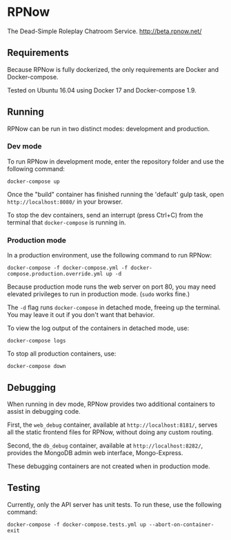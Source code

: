 # RPNow
The Dead-Simple Roleplay Chatroom Service. http://beta.rpnow.net/


## Requirements
Because RPNow is fully dockerized, the only requirements are Docker and Docker-compose.

Tested on Ubuntu 16.04 using Docker 17 and Docker-compose 1.9.


## Running
RPNow can be run in two distinct modes: development and production.

### Dev mode
To run RPNow in development mode, enter the repository folder and use the following command:

    docker-compose up

Once the "build" container has finished running the 'default' gulp task, open `http://localhost:8080/` in your browser.

To stop the dev containers, send an interrupt (press Ctrl+C) from the terminal that `docker-compose` is running in.


### Production mode
In a production environment, use the following command to run RPNow:

    docker-compose -f docker-compose.yml -f docker-compose.production.override.yml up -d

Because production mode runs the web server on port 80, you may need elevated privileges to run in production mode. (`sudo` works fine.)

The `-d` flag runs `docker-compose` in detached mode, freeing up the terminal. You may leave it out if you don't want that behavior.

To view the log output of the containers in detached mode, use:

    docker-compose logs

To stop all production containers, use:

    docker-compose down


## Debugging
When running in dev mode, RPNow provides two additional containers to assist in debugging code.

First, the `web_debug` container, available at `http://localhost:8181/`, serves all the static frontend files for RPNow, without doing any custom routing.

Second, the `db_debug` container, available at `http://localhost:8282/`, provides the MongoDB admin web interface, Mongo-Express.

These debugging containers are not created when in production mode.


## Testing
Currently, only the API server has unit tests. To run these, use the following command:

    docker-compose -f docker-compose.tests.yml up --abort-on-container-exit

